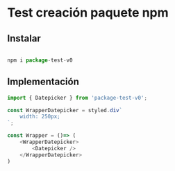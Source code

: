 # Test creación paquete npm

## Instalar

```js

npm i package-test-v0

```

<!-- STORY -->

## Implementación 

```js
import { Datepicker } from 'package-test-v0';

const WrapperDatepicker = styled.div`
    width: 250px;
`;

const Wrapper = ()=> (
    <WrapperDatepicker>
        <Datepicker />
    </WrapperDatepicker>
)
```
